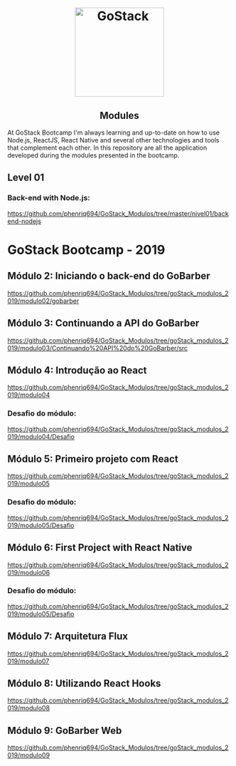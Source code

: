 <h1 align="center">
    <img alt="GoStack" src="https://rocketseat-cdn.s3-sa-east-1.amazonaws.com/bootcamp-header.png" width="200px" />
</h1>

<h2 align="center">
  Modules
</h2>

At GoStack Bootcamp I'm always learning and up-to-date on how to use Node.js, ReactJS, React Native and several other technologies and tools that complement each other. 
In this repository are all the application developed during the modules presented in the bootcamp. 

## Level 01
### Back-end with Node.js:
https://github.com/phenriq694/GoStack_Modulos/tree/master/nivel01/backend-nodejs


# GoStack Bootcamp - 2019

## Módulo 2: Iniciando o back-end do GoBarber
https://github.com/phenriq694/GoStack_Modulos/tree/goStack_modulos_2019/modulo02/gobarber

## Módulo 3: Continuando a API do GoBarber
https://github.com/phenriq694/GoStack_Modulos/tree/goStack_modulos_2019/modulo03/Continuando%20API%20do%20GoBarber/src

## Módulo 4: Introdução ao React
https://github.com/phenriq694/GoStack_Modulos/tree/goStack_modulos_2019/modulo04

### Desafio do módulo: 
https://github.com/phenriq694/GoStack_Modulos/tree/goStack_modulos_2019/modulo04/Desafio

## Módulo 5: Primeiro projeto com React
https://github.com/phenriq694/GoStack_Modulos/tree/goStack_modulos_2019/modulo05

### Desafio do módulo:
https://github.com/phenriq694/GoStack_Modulos/tree/goStack_modulos_2019/modulo05/Desafio

## Módulo 6: First Project with React Native
https://github.com/phenriq694/GoStack_Modulos/tree/goStack_modulos_2019/modulo06

### Desafio do módulo:
https://github.com/phenriq694/GoStack_Modulos/tree/goStack_modulos_2019/modulo05/Desafio

## Módulo 7: Arquitetura Flux
https://github.com/phenriq694/GoStack_Modulos/tree/goStack_modulos_2019/modulo07

## Módulo 8: Utilizando React Hooks
https://github.com/phenriq694/GoStack_Modulos/tree/goStack_modulos_2019/modulo08

## Módulo 9: GoBarber Web
https://github.com/phenriq694/GoStack_Modulos/tree/goStack_modulos_2019/modulo09

